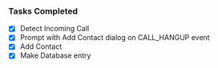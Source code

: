 ### Tasks Completed

- [x] Detect Incoming Call
- [x] Prompt with Add Contact dialog on CALL_HANGUP event
- [x] Add Contact
- [x] Make Database entry
